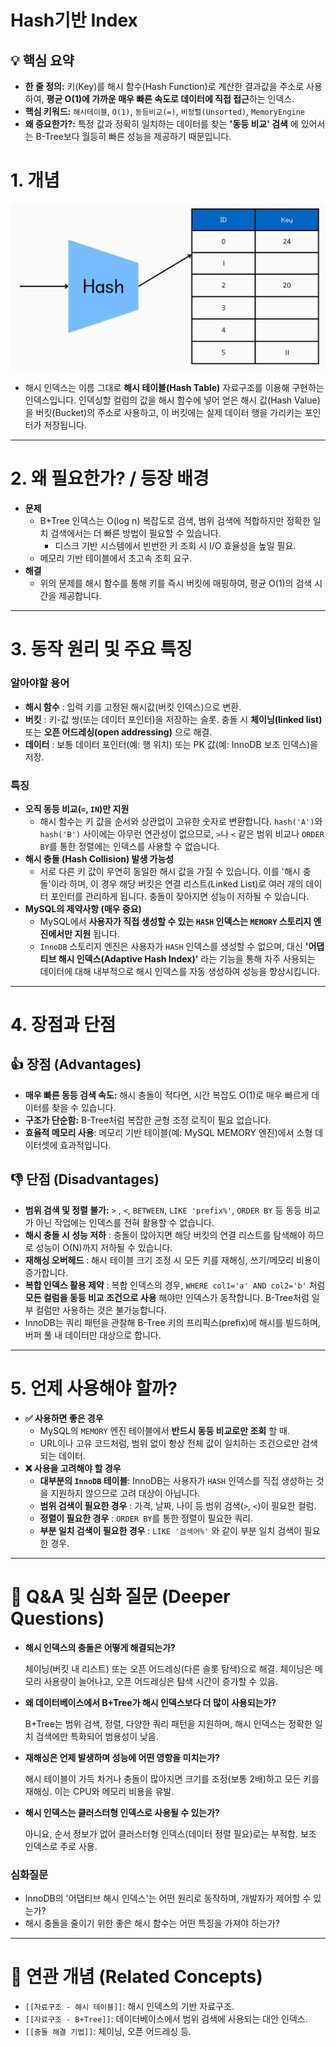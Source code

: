 # Hash기반 Index

## 💡 핵심 요약

- **한 줄 정의:** 키(Key)를 해시 함수(Hash Function)로 계산한 결과값을 주소로 사용하여, **평균 O(1)에 가까운 매우 빠른 속도로 데이터에 직접 접근**하는 인덱스.
- **핵심 키워드:** `해시테이블`, `O(1)`, `동등비교(=)`, `비정렬(Unsorted)`, `MemoryEngine`
- **왜 중요한가?:** 특정 값과 정확히 일치하는 데이터를 찾는 **'동등 비교' 검색** 에 있어서는 B-Tree보다 월등히 빠른 성능을 제공하기 때문입니다.

# 1. 개념

![해시_인덱스](./src/해시_인덱스.png)

- 해시 인덱스는 이름 그대로 **해시 테이블(Hash Table)** 자료구조를 이용해 구현하는 인덱스입니다. 인덱싱할 컬럼의 값을 해시 함수에 넣어 얻은 해시 값(Hash Value)을 버킷(Bucket)의 주소로 사용하고, 이 버킷에는 실제 데이터 행을 가리키는 포인터가 저장됩니다.

---

# 2. 왜 필요한가? / 등장 배경

- **문제**
    - B+Tree 인덱스는 O(log n) 복잡도로 검색, 범위 검색에 적합하지만 정확한 일치 검색에서는 더 빠른 방법이 필요할 수 있습니다.
        - 디스크 기반 시스템에서 빈번한 키 조회 시 I/O 효율성을 높일 필요.
    - 메모리 기반 테이블에서 초고속 조회 요구.
- **해결**
    - 위의 문제를 해시 함수를 통해 키를 즉시 버킷에 매핑하여, 평균 O(1)의 검색 시간을 제공합니다.

---

# 3. 동작 원리 및 주요 특징

### 알아야할 용어

- **해시 함수** : 입력 키를 고정된 해시값(버킷 인덱스)으로 변환.
- **버킷** : 키-값 쌍(또는 데이터 포인터)을 저장하는 슬롯. 충돌 시 **체이닝(linked list)** 또는 **오픈 어드레싱(open addressing)** 으로 해결.
- **데이터** : 보통 데이터 포인터(예: 행 위치) 또는 PK 값(예: InnoDB 보조 인덱스)을 저장.

### 특징

- **오직 동등 비교(`=`, `IN`)만 지원**
    - 해시 함수는 키 값을 순서와 상관없이 고유한 숫자로 변환합니다. `hash('A')`와 `hash('B')` 사이에는 아무런 연관성이 없으므로, `>`나 `<` 같은 범위 비교나 `ORDER BY`를 통한 정렬에는 인덱스를 사용할 수 없습니다.
- **해시 충돌 (Hash Collision) 발생 가능성**
    - 서로 다른 키 값이 우연히 동일한 해시 값을 가질 수 있습니다. 이를 '해시 충돌'이라 하며, 이 경우 해당 버킷은 연결 리스트(Linked List)로 여러 개의 데이터 포인터를 관리하게 됩니다. 충돌이 잦아지면 성능이 저하될 수 있습니다.
- **MySQL의 제약사항 (매우 중요)**
    - MySQL에서 **사용자가 직접 생성할 수 있는 `HASH` 인덱스는 `MEMORY` 스토리지 엔진에서만 지원** 됩니다.
    - `InnoDB` 스토리지 엔진은 사용자가 `HASH` 인덱스를 생성할 수 없으며, 대신 **'어댑티브 해시 인덱스(Adaptive Hash Index)'** 라는 기능을 통해 자주 사용되는 데이터에 대해 내부적으로 해시 인덱스를 자동 생성하여 성능을 향상시킵니다.

---

# 4. 장점과 단점

## **👍 장점 (Advantages)**

- **매우 빠른 동등 검색 속도:** 해시 충돌이 적다면, 시간 복잡도 O(1)로 매우 빠르게 데이터를 찾을 수 있습니다.
- **구조가 단순함:** B-Tree처럼 복잡한 균형 조정 로직이 필요 없습니다.
- **효율적 메모리 사용**: 메모리 기반 테이블(예: MySQL MEMORY 엔진)에서 소형 데이터셋에 효과적입니다.

## **👎 단점 (Disadvantages)**

- **범위 검색 및 정렬 불가:** `>` , `<`, `BETWEEN`, `LIKE 'prefix%'`, `ORDER BY` 등 동등 비교가 아닌 작업에는 인덱스를 전혀 활용할 수 없습니다.
- **해시 충돌 시 성능 저하** : 충돌이 많아지면 해당 버킷의 연결 리스트를 탐색해야 하므로 성능이 O(N)까지 저하될 수 있습니다.
- **재해싱 오버헤드** : 해시 테이블 크기 조정 시 모든 키를 재해싱, 쓰기/메모리 비용이 증가합니다.
- **복합 인덱스 활용 제약** : 복합 인덱스의 경우, `WHERE col1='a' AND col2='b'` 처럼 **모든 컬럼을 동등 비교 조건으로 사용** 해야만 인덱스가 동작합니다. B-Tree처럼 일부 컬럼만 사용하는 것은 불가능합니다.
- InnoDB는 쿼리 패턴을 관찰해 B-Tree 키의 프리픽스(prefix)에 해시를 빌드하며, 버퍼 풀 내 데이터만 대상으로 합니다.

---

# 5. 언제 사용해야 할까?

- **✅ 사용하면 좋은 경우**
    - MySQL의 `MEMORY` 엔진 테이블에서 **반드시 동등 비교로만 조회** 할 때.
    - URL이나 고유 코드처럼, 범위 없이 항상 전체 값이 일치하는 조건으로만 검색되는 데이터.
- **❌ 사용을 고려해야 할 경우**
    - **대부분의 `InnoDB` 테이블**: InnoDB는 사용자가 `HASH` 인덱스를 직접 생성하는 것을 지원하지 않으므로 고려 대상이 아닙니다.
    - **범위 검색이 필요한 경우** : 가격, 날짜, 나이 등 범위 검색(`>`, `<`)이 필요한 컬럼.
    - **정렬이 필요한 경우** : `ORDER BY`를 통한 정렬이 필요한 쿼리.
    - **부분 일치 검색이 필요한 경우** : `LIKE '검색어%'` 와 같이 부분 일치 검색이 필요한 경우.

---

# 🤔 Q&A 및 심화 질문 (Deeper Questions)

- **해시 인덱스의 충돌은 어떻게 해결되는가?**
    
    체이닝(버킷 내 리스트) 또는 오픈 어드레싱(다른 슬롯 탐색)으로 해결. 체이닝은 메모리 사용량이 늘어나고, 오픈 어드레싱은 탐색 시간이 증가할 수 있음.
    
- **왜 데이터베이스에서 B+Tree가 해시 인덱스보다 더 많이 사용되는가?**
    
    B+Tree는 범위 검색, 정렬, 다양한 쿼리 패턴을 지원하며, 해시 인덱스는 정확한 일치 검색에만 특화되어 범용성이 낮음.
    
- **재해싱은 언제 발생하며 성능에 어떤 영향을 미치는가?**
    
    해시 테이블이 가득 차거나 충돌이 많아지면 크기를 조정(보통 2배)하고 모든 키를 재해싱. 이는 CPU와 메모리 비용을 유발.
    
- **해시 인덱스는 클러스터형 인덱스로 사용될 수 있는가?**
    
    아니요, 순서 정보가 없어 클러스터형 인덱스(데이터 정렬 필요)로는 부적합. 보조 인덱스로 주로 사용.
    

### 심화질문

- InnoDB의 '어댑티브 해시 인덱스'는 어떤 원리로 동작하며, 개발자가 제어할 수 있는가?
- 해시 충돌을 줄이기 위한 좋은 해시 함수는 어떤 특징을 가져야 하는가?

---

# **🔗 연관 개념 (Related Concepts)**

- `[[자료구조 - 해시 테이블]]`: 해시 인덱스의 기반 자료구조.
- `[[자료구조 - B+Tree]]`: 데이터베이스에서 범위 검색에 사용되는 대안 인덱스.
- `[[충돌 해결 기법]]`: 체이닝, 오픈 어드레싱 등.
